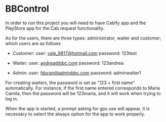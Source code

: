 # BBControl

In order to run this project you will need to have Cabify app and the PlayStore app for the Cab request functionality.

As for the users, there are three types: administrator, waiter and customer; which users are as follows

+ Customer: 
user: vale_9817@hotmail.com
password: 123test

+ Waiter:
user: andrea@bbc.com
password: 123andrea

+ Admin:
user: fduran@adminbbc.com
password: adminwaiter1

For creating waiters, the password is set as "123 + first name" automatically. For instance, if the first name entered corresponds to Maria Camila, then the password will be 123maria, and it will work when trying to log in.

When the app is started, a prompt asking for gps use will appear, it is necessary to select the always option for the app to work properly.

